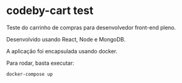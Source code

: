 # codeby-cart test

Teste do carrinho de compras para desenvolvedor front-end pleno.

Desenvolvido usando React, Node e MongoDB.

A aplicação foi encapsulada usando docker.

Para rodar, basta executar:

```docker-compose up```
